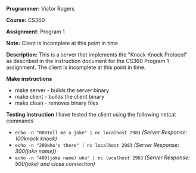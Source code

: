 **Programmer:** Victor Rogers

**Course:** CS360

**Assignment:** Program 1

**Note:** Client is incomplete at this point in time

**Description:**  This is a server that implements the "Knock Knock Protocol" as
described in the instruction document for the CS360 Program 1
assignment. The client is incomplete at this point in time.

**Make instructions**
* make server - builds the server binary
* make client - builds the client binary
* make clean - removes binary files

**Testing instruction**
I have tested the client using the following netcat commands
* `echo -n "000Tell me a joke" | nc localhost 2983` _(Server Response: 100knock knock)_
* `echo -n "200who's there" | nc localhost 2983` _(Server Response: 300(joke name))_
* `echo -n "400(joke name) who" | nc localhost 2983` _(Server Response: 500(joke) and close connection)_


